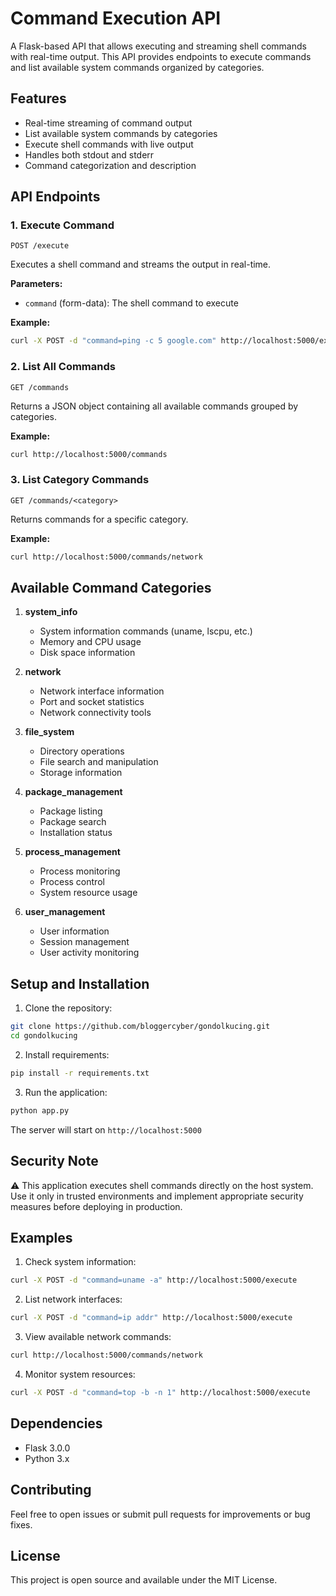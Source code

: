 # Command Execution API

A Flask-based API that allows executing and streaming shell commands with real-time output. This API provides endpoints to execute commands and list available system commands organized by categories.

## Features

- Real-time streaming of command output
- List available system commands by categories
- Execute shell commands with live output
- Handles both stdout and stderr
- Command categorization and description

## API Endpoints

### 1. Execute Command
```
POST /execute
```
Executes a shell command and streams the output in real-time.

**Parameters:**
- `command` (form-data): The shell command to execute

**Example:**
```bash
curl -X POST -d "command=ping -c 5 google.com" http://localhost:5000/execute
```

### 2. List All Commands
```
GET /commands
```
Returns a JSON object containing all available commands grouped by categories.

**Example:**
```bash
curl http://localhost:5000/commands
```

### 3. List Category Commands
```
GET /commands/<category>
```
Returns commands for a specific category.

**Example:**
```bash
curl http://localhost:5000/commands/network
```

## Available Command Categories

1. **system_info**
   - System information commands (uname, lscpu, etc.)
   - Memory and CPU usage
   - Disk space information

2. **network**
   - Network interface information
   - Port and socket statistics
   - Network connectivity tools

3. **file_system**
   - Directory operations
   - File search and manipulation
   - Storage information

4. **package_management**
   - Package listing
   - Package search
   - Installation status

5. **process_management**
   - Process monitoring
   - Process control
   - System resource usage

6. **user_management**
   - User information
   - Session management
   - User activity monitoring

## Setup and Installation

1. Clone the repository:
```bash
git clone https://github.com/bloggercyber/gondolkucing.git
cd gondolkucing
```

2. Install requirements:
```bash
pip install -r requirements.txt
```

3. Run the application:
```bash
python app.py
```

The server will start on `http://localhost:5000`

## Security Note

⚠️ This application executes shell commands directly on the host system. Use it only in trusted environments and implement appropriate security measures before deploying in production.

## Examples

1. Check system information:
```bash
curl -X POST -d "command=uname -a" http://localhost:5000/execute
```

2. List network interfaces:
```bash
curl -X POST -d "command=ip addr" http://localhost:5000/execute
```

3. View available network commands:
```bash
curl http://localhost:5000/commands/network
```

4. Monitor system resources:
```bash
curl -X POST -d "command=top -b -n 1" http://localhost:5000/execute
```

## Dependencies

- Flask 3.0.0
- Python 3.x

## Contributing

Feel free to open issues or submit pull requests for improvements or bug fixes.

## License

This project is open source and available under the MIT License.
